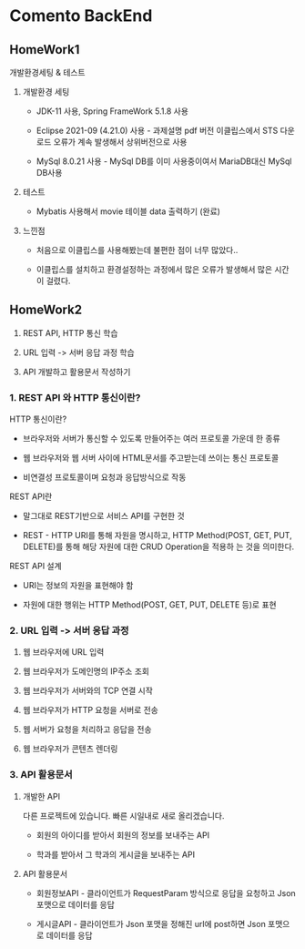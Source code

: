 # Comento BackEnd 


## HomeWork1 
개발환경세팅 & 테스트

1. 개발환경 세팅

   * JDK-11 사용, Spring FrameWork 5.1.8 사용

   * Eclipse 2021-09 (4.21.0) 사용 - 과제설명 pdf 버전 이클립스에서 STS 다운로드 오류가 계속 발생해서 상위버전으로 사용

   * MySql 8.0.21 사용 - MySql DB를 이미 사용중이여서 MariaDB대신 MySql DB사용

2. 테스트

   * Mybatis 사용해서 movie 테이블 data 출력하기 (완료)

3. 느낀점

   * 처음으로 이클립스를 사용해봤는데 불편한 점이 너무 많았다..

   * 이클립스를 설치하고 환경설정하는 과정에서 많은 오류가 발생해서 많은 시간이 걸렸다.
  
     

## HomeWork2 
1. REST API, HTTP 통신 학습

2. URL 입력 -> 서버 응답 과정 학습

3. API 개발하고 활용문서 작성하기

### 1. REST API 와 HTTP 통신이란?

  HTTP 통신이란?

  * 브라우저와 서버가 통신할 수 있도록 만들어주는 여러 프로토콜 가운데 한 종류

  * 웹 브라우저와 웹 서버 사이에 HTML문서를 주고받는데 쓰이는 통신 프로토콜

  * 비연결성 프로토콜이며 요청과 응답방식으로 작동
  
  REST API란

  * 말그대로 REST기반으로 서비스 API를 구현한 것
    
  * REST - HTTP URI를 통해 자원을 명시하고, HTTP Method(POST, GET, PUT, DELETE)를 통해 해당 자원에 대한 CRUD Operation을 적용하      는 것을 의미한다.
    
  REST API 설계

  * URI는 정보의 자원을 표현해야 함

  * 자원에 대한 행위는 HTTP Method(POST, GET, PUT, DELETE 등)로 표현

  

### 2. URL 입력 -> 서버 응답 과정 

  1. 웹 브라우저에 URL 입력

  2. 웹 브라우저가 도메인명의 IP주소 조회

  3. 웹 브라우저가 서버와의 TCP 연결 시작

  4. 웹 브라우저가 HTTP 요청을 서버로 전송

  5. 웹 서버가 요청을 처리하고 응답을 전송

  6. 웹 브라우저가 콘텐츠 렌더링

    
### 3. API 활용문서
  1. 개발한 API 

     다른 프로젝트에 있습니다. 빠른 시일내로 새로 올리겠습니다.
     * 회원의 아이디를 받아서 회원의 정보를 보내주는 API
  
     
     * 학과를 받아서 그 학과의 게시글을 보내주는 API

   
  2. API 활용문서

     * 회원정보API - 클라이언트가 RequestParam 방식으로 응답을 요청하고 Json 포맷으로 데이터를 응답
  
     * 게시글API - 클라이언트가 Json 포맷을 정해진 url에 post하면 Json 포맷으로 데이터를 응답

   
